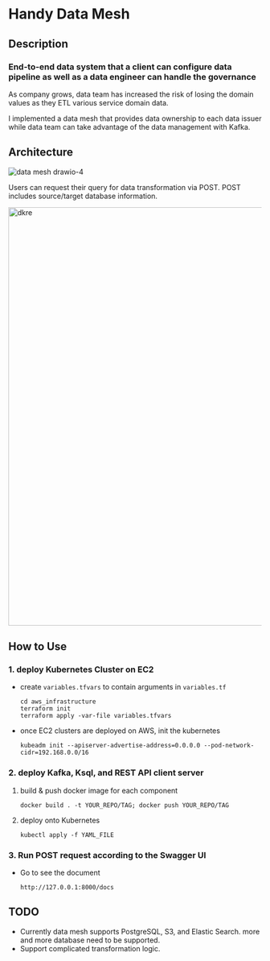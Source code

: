 # Handy Data Mesh

## Description

### End-to-end data system that a client can configure data pipeline as well as a data engineer can handle the governance

As company grows, data team has increased the risk of losing the domain values as they ETL various service domain data.

I implemented a data mesh that provides data ownership to each data issuer 
while data team can take advantage of the data management with Kafka.

## Architecture 

![data mesh drawio-4](https://user-images.githubusercontent.com/74975256/176082480-84112fbc-fab2-40b1-b4f9-fd0caf260c2c.png)


Users can request their query for data transformation via POST. 
POST includes source/target database information.

<img width="831" alt="dkre" src="https://user-images.githubusercontent.com/74975256/176082569-b31a409d-abf7-429d-bc9c-edd24e388549.png">


## How to Use

### 1. deploy Kubernetes Cluster on EC2

* create `variables.tfvars` to contain arguments in `variables.tf`
    ```
    cd aws_infrastructure
    terraform init
    terraform apply -var-file variables.tfvars
    ```

* once EC2 clusters are deployed on AWS, init the kubernetes
    ```
    kubeadm init --apiserver-advertise-address=0.0.0.0 --pod-network-cidr=192.168.0.0/16 
    ```

### 2. deploy Kafka, Ksql, and REST API client server

1. build & push docker image for each component
    ```
   docker build . -t YOUR_REPO/TAG; docker push YOUR_REPO/TAG 
   ```
2. deploy onto Kubernetes
    ```
   kubectl apply -f YAML_FILE
   ```

### 3. Run POST request according to the Swagger UI
* Go to see the document
    ```
    http://127.0.0.1:8000/docs
    ```

## TODO


* Currently data mesh supports PostgreSQL, S3, and Elastic Search. more and more database
  need to be supported.
* Support complicated transformation logic. 
